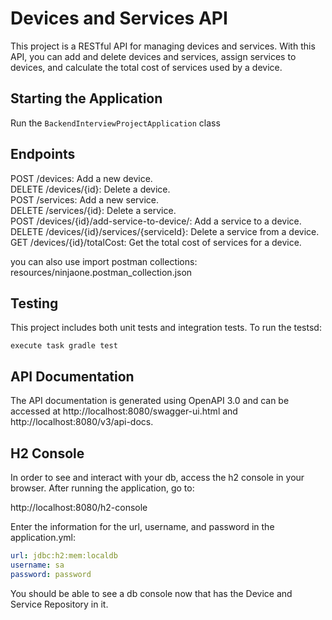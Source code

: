 # Devices and Services API

This project is a RESTful API for managing devices and services. With this API, you can add and delete devices and services, assign services to devices, and calculate the total cost of services used by a device.

## Starting the Application

Run the `BackendInterviewProjectApplication` class

## Endpoints
POST /devices: Add a new device. </br>
DELETE /devices/{id}: Delete a device. </br>
POST /services: Add a new service. </br>
DELETE /services/{id}: Delete a service. </br>
POST /devices/{id}/add-service-to-device/: Add a service to a device. </br>
DELETE /devices/{id}/services/{serviceId}: Delete a service from a device. </br>
GET /devices/{id}/totalCost: Get the total cost of services for a device. </br>

you can also use import postman collections:
resources/ninjaone.postman_collection.json

## Testing 
This project includes both unit tests and integration tests. 
To run the testsd:

```
execute task gradle test
```


## API Documentation
The API documentation is generated using OpenAPI 3.0 and can be accessed at http://localhost:8080/swagger-ui.html and http://localhost:8080/v3/api-docs.

## H2 Console 

In order to see and interact with your db, access the h2 console in your browser.
After running the application, go to:

http://localhost:8080/h2-console

Enter the information for the url, username, and password in the application.yml:

```yml
url: jdbc:h2:mem:localdb
username: sa 
password: password
```

You should be able to see a db console now that has 
the Device  and Service Repository in it.




